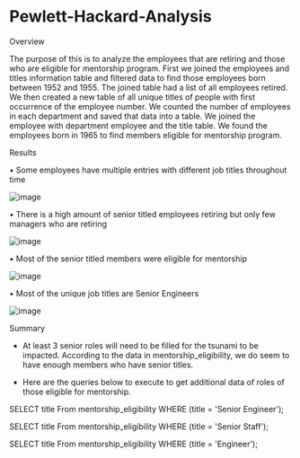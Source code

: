 # Pewlett-Hackard-Analysis

Overview

The purpose of this is to analyze the employees that are retiring and those who are eligible for mentorship program. First we joined the employees and titles information table and filtered data to find those employees born between 1952 and 1955. The joined table had a list of all employees retired. We then created a new table of all unique titles of people with first occurrence of the employee number. We counted the number of employees in each department and saved that data into a table. We joined the employee with department employee and the title table. We found the employees born in 1965 to find members eligible for mentorship program.

Results

•	Some employees have multiple entries with different job titles throughout time

![image](https://user-images.githubusercontent.com/8925001/122707413-da5f8400-d20e-11eb-891a-95625a98d145.png)

•	There is a high amount of senior titled employees retiring but only few managers who are retiring

![image](https://user-images.githubusercontent.com/8925001/122707452-e8ada000-d20e-11eb-996d-13c1025decd5.png)

•	Most of the senior titled members were eligible for mentorship

![image](https://user-images.githubusercontent.com/8925001/122707498-fa8f4300-d20e-11eb-883f-a948829111ee.png)

•	Most of the unique job titles are Senior Engineers


![image](https://user-images.githubusercontent.com/8925001/122707552-1397f400-d20f-11eb-8517-e5133cc148ad.png)

Summary
-	At least 3 senior roles will need to be filled for the tsunami to be impacted. According to the data in mentorship_eligibility, we do seem to have enough members who have senior titles.

-	Here are the queries below to execute to get additional data of roles of those eligible for mentorship.


SELECT title 
From mentorship_eligibility
WHERE (title = 'Senior Engineer');

SELECT title 
From mentorship_eligibility
WHERE (title = 'Senior Staff');

SELECT title 
From mentorship_eligibility
WHERE (title = 'Engineer');
